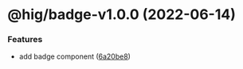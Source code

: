 # @hig/badge-v1.0.0 (2022-06-14)


### Features

* add badge component ([6a20be8](https://github.com/Autodesk/hig/commit/6a20be8))
